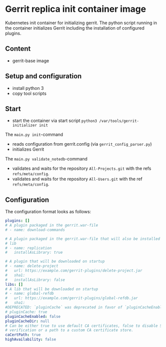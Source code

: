 # Gerrit replica init container image

Kubernetes init container for initializing gerrit. The python script running in
the container initializes Gerrit including the installation of configured
plugins.

## Content

* gerrit-base image

## Setup and configuration

* install python 3
* copy tool scripts

## Start

* start the container via start script `python3 /var/tools/gerrit-initializer init`

The `main.py init`-command

* reads configuration from gerrit.config (via `gerrit_config_parser.py`)
* initializes Gerrit

The `main.py validate_notedb`-command

* validates and waits for the repository `All-Projects.git` with the refs
`refs/meta/config`.
* validates and waits for the repository `All-Users.git` with the ref
`refs/meta/config`.

## Configuration

The configuration format looks as follows:

```yaml
plugins: []
# A plugin packaged in the gerrit.war-file
# - name: download-commands

# A plugin packaged in the gerrit.war-file that will also be installed as a
# lib
# - name: replication
#   installAsLibrary: true

# A plugin that will be downloaded on startup
# - name: delete-project
#   url: https://example.com/gerrit-plugins/delete-project.jar
#   sha1:
#   installAsLibrary: false
libs: []
# A lib that will be downloaded on startup
# - name: global-refdb
#   url: https://example.com/gerrit-plugins/global-refdb.jar
#   sha1:
#DEPRECATED: `pluginCache` was deprecated in favor of `pluginCacheEnabled`
# pluginCache: true
pluginCacheEnabled: false
pluginCacheDir: null
# Can be either true to use default CA certificates, false to disable SSL
# verification or a path to a custom CA certificate store.
caCertPath: true
highAvailability: false
```
